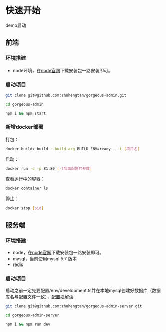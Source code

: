# 快速开始

demo启动

## 前端

### 环境搭建

* node环境，在[node官网](http://nodejs.cn/download/)下载安装包一路安装即可。

### 启动项目
``` bash
git clone git@github.com:zhuhengtan/gorgeous-admin.git

cd gorgeous-admin

npm i && npm start
```

### 新增docker部署

打包：

``` bash
docker buildx build --build-arg BUILD_ENV=ready . -t [项目名]
```

启动：

``` bash
docker run -d -p 81:80 [-t后面配置的参数]
```

查看运行中的容器：
``` bash
docker container ls
```

停止：
``` bash
docker stop [pid]
```

## 服务端

### 环境搭建

* node，在[node官网](http://nodejs.cn/download/)下载安装包一路安装即可。
* mysql，当前使用mysql 5.7 版本
* redis

### 启动项目

启动之前一定先要配置/env/development.ts并在本地mysql创建好数据库（数据库名与配置文件一致），[配置项解读](/zh-cn/backend.md#配置项及说明)

``` bash
git clone git@github.com:zhuhengtan/gorgeous-admin-server.git

cd gorgeous-admin-server

npm i && npm run dev

```